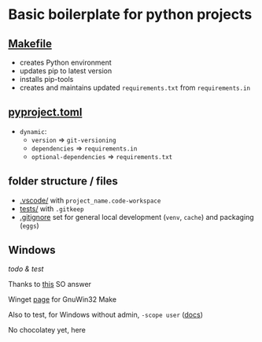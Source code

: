 # Basic boilerplate for python projects

## [Makefile](Makefile) 
- creates Python environment
- updates pip to latest version
- installs pip-tools
- creates and maintains updated `requirements.txt` from `requirements.in`

## [pyproject.toml](pyproject.toml)
- `dynamic`:
    - `version` => `git-versioning`
    - `dependencies` => `requirements.in`
    - `optional-dependencies` => `requirements.txt`

## folder structure / files
- [.vscode/](.vscode/) with `project_name.code-workspace` 
- [tests/](tests/) with `.gitkeep`
- [.gitignore](.gitignore) set for general local development (`venv`, `cache`) and packaging (`eggs`)

## Windows
_todo & test_

Thanks to [this](https://stackoverflow.com/a/73862277/15446311) SO answer

Winget [page](https://winget.run/pkg/GnuWin32/Make) for GnuWin32 Make 

Also to test, for Windows without admin, `-scope user` 
([docs](https://learn.microsoft.com/en-us/windows/package-manager/winget/install))

No chocolatey yet, here
